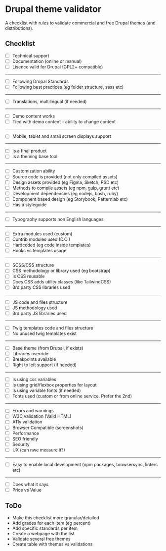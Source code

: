 # Drupal theme validator

A checklist with rules to validate commercial and free Drupal themes (and distributions).

## Checklist

- [ ] Technical support
- [ ] Documentation (online or manual)
- [ ] Lisence valid for Drupal (GPL2+ compatible)

 ---

- [ ] Following Drupal Standards
- [ ] Following best practices (eg folder structure, sass etc)

 ---

- [ ] Translations, multilingual (if needed)

 ---

- [ ] Demo content works
- [ ] Tied with demo content - ability to change content

 ---

- [ ] Mobile, tablet and small screen displays support

 ---

- [ ] Is a final product
- [ ] Is a theming base tool

 ---

- [ ] Customization ability
- [ ] Source code is provided (not only compiled assets)
- [ ] Design assets provided (eg Figma, Sketch, PSD etc)
- [ ] Methods to compile assets (eg npm, gulp, grunt etc)
- [ ] Development dependencies (eg nodejs, bash, ruby)
- [ ] Component based design (eg Storybook, Patternlab etc)
- [ ] Has a styleguide

---

- [ ] Typography supports non English languages

---

- [ ] Extra modules used (custom)
- [ ] Contrib modules used (D.O.)
- [ ] Hardcoded (eg code inside templates)
- [ ] Hooks vs templates usage

---

- [ ] SCSS/CSS structure
- [ ] CSS methodology or library used (eg bootstrap)
- [ ] Is CSS reusable
- [ ] Does CSS adds utility classes (like TailwindCSS)
- [ ] 3rd party CSS libraries used

---

- [ ] JS code and files structure
- [ ] JS methodology used
- [ ] 3rd party JS libraries used

---

- [ ] Twig templates code and files structure
- [ ] No unused twig templates exist

---

- [ ] Base theme (from Drupal, if exists)
- [ ] Libraries override
- [ ] Breakpoints available
- [ ] Right to left support (if needed)

 ---

- [ ] Is using css variables
- [ ] Is using grid/flexbox properties for layout
- [ ] Is using variable fonts (if needed)
- [ ] Fonts used (custom or from online service. Prefer the 2nd)

---

- [ ] Errors and warnings
- [ ] W3C validation (Valid HTML)
- [ ] A11y validation
- [ ] Browser Compatible (screenshots)
- [ ] Performance
- [ ] SEO friendly
- [ ] Security
- [ ] UX (can nwe measure it?)

---

- [ ] Easy to enable local development (npm packages, browsersync, linters etc)

---

- [ ] Does what it says
- [ ] Price vs Value

## ToDo

- Make this checklist more granular/detailed
- Add grades for each item (eg percent)
- Add specific standards per item
- Create a webpage with the list
- Validate several free themes
- Create table with themes vs validations
